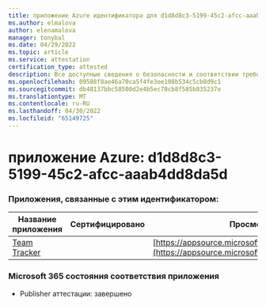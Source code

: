 ```yaml
---
title: приложение Azure идентификатора для d1d8d8c3-5199-45c2-afcc-aaab4dd8da5d
ms.author: elmalova
author: elenamalova
manager: tonybal
ms.date: 04/29/2022
ms.topic: article
ms.service: attestation
certification_type: attested
description: Все доступные сведения о безопасности и соответствии требованиям для d1d8d8c3-5199-45c2-afcc-aaab4dd8da5d.
ms.openlocfilehash: 09588f8ae46a70ca5f4fe3ee108b534c5cb8d9c1
ms.sourcegitcommit: db48137bbc58500d2e4b5ec78cb8f585b835237e
ms.translationtype: MT
ms.contentlocale: ru-RU
ms.lasthandoff: 04/30/2022
ms.locfileid: "65149725"
---
```

# <a name="azure-app-id-d1d8d8c3-5199-45c2-afcc-aaab4dd8da5d"></a>приложение Azure: d1d8d8c3-5199-45c2-afcc-aaab4dd8da5d


### <a name="apps-associated-with-this-id"></a>Приложения, связанные с этим идентификатором:
| **Название приложения** | **Сертифицировано** | **Просмотр в AppSource** |
|--------------|---------------|-----------------------|
| [Team Tracker](../forward/WA200003572.md) |  | [https://appsource.microsoft.com/product/office/WA200003572](https://appsource.microsoft.com/product/office/WA200003572) |

### <a name="microsoft-365-app-compliance-status"></a>Microsoft 365 состояния соответствия приложения
- Publisher аттестации: завершено
